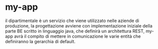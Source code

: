 # my-app
il dipartimentale è un servizio che viene utilizzato nelle aziende di produzione, la progettazione
avviene con implementazione iniziale della parte BE scritto in linguaggio java, che definirà
un architettura REST, my-app avrà il compito di mettere in comunicazione le varie entità che definiranno la gerarchia di default.

